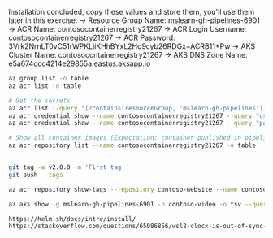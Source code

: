 
Installation concluded, copy these values and store them, you'll use them later in this exercise:
-> Resource Group Name: mslearn-gh-pipelines-6901
-> ACR Name: contosocontainerregistry21267
-> ACR Login Username: contosocontainerregistry21267
-> ACR Password: 3Vrk2NrnLT0vC51rWPKLiiKHhBYxL2Ho9cyb26RDGx+ACRB11+Pw
-> AKS Cluster Name: contosocontainerregistry21267
-> AKS DNS Zone Name: e5a674ccc4214e29855a.eastus.aksapp.io

```bash
az group list -o table
az acr list -o table
```


```bash
# Get the secrets
az acr list --query "[?contains(resourceGroup, 'mslearn-gh-pipelines')].loginServer" -o table 
az acr credential show --name contosocontainerregistry21267 --query "username" -o table
az acr credential show --name contosocontainerregistry21267 --query "passwords[0].value" -o table

# Show all container images (Expectation: container published in pipeline is in the list)
az acr repository list --name contosocontainerregistry21267 -o table


git tag -a v2.0.0 -m 'First tag'
git push --tags

az acr repository show-tags --repository contoso-website --name contosocontainerregistry21267 -o table

az aks show -g mslearn-gh-pipelines-6901 -n contoso-video -o tsv --query addonProfiles.httpApplicationRouting.config.HTTPApplicationRoutingZoneName

https://helm.sh/docs/intro/install/
https://stackoverflow.com/questions/65086856/wsl2-clock-is-out-of-sync-with-windows

```